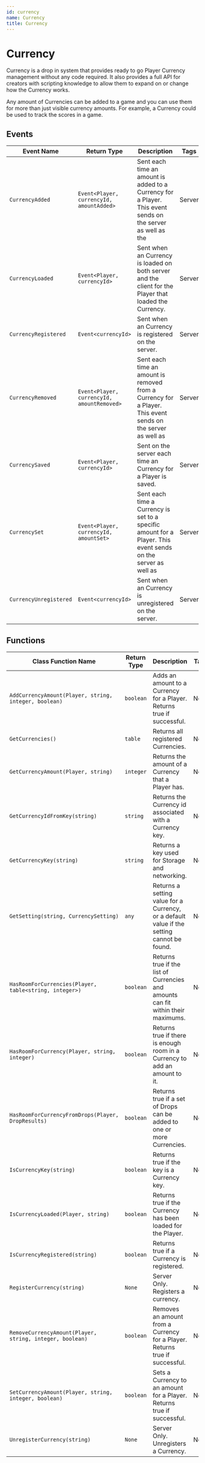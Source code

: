 ```yaml
---
id: currency
name: Currency
title: Currency
---
```


# Currency

Currency is a drop in system that provides ready to go Player Currency management without any code required. It also provides a full API for creators with scripting knowledge to allow them to expand on or change how the Currency works.

Any amount of Currencies can be added to a game and you can use them for more than just visible currency amounts.
For example, a Currency could be used to track the scores in a game.

## Events

| Event Name | Return Type | Description | Tags |
| ---------- | ----------- | ----------- | ---- |
| `CurrencyAdded` | `Event<Player, currencyId, amountAdded>`| Sent each time an amount is added to a Currency for a Player. This event sends on the server as well as the | Server |
| `CurrencyLoaded` | `Event<Player, currencyId>`| Sent when an Currency is loaded on both server and the client for the Player that loaded the Currency. | Server |
| `CurrencyRegistered` | `Event<currencyId>`| Sent when an Currency is registered on the server. | Server |
| `CurrencyRemoved` | `Event<Player, currencyId, amountRemoved>`| Sent each time an amount is removed from a Currency for a Player. This event sends on the server as well as | Server |
| `CurrencySaved` | `Event<Player, currencyId>`| Sent on the server each time an Currency for a Player is saved. | Server |
| `CurrencySet` | `Event<Player, currencyId, amountSet>`| Sent each time a Currency is set to a specific amount for a Player. This event sends on the server as well as | Server |
| `CurrencyUnregistered` | `Event<currencyId>`| Sent when an Currency is unregistered on the server. | Server |

## Functions

| Class Function Name | Return Type | Description | Tags |
| ------------------- | ----------- | ----------- | ---- |
| `AddCurrencyAmount(Player, string, integer, boolean)` | `boolean` | Adds an amount to a Currency for a Player. Returns true if successful. | None |
| `GetCurrencies()` | `table` | Returns all registered Currencies. | None |
| `GetCurrencyAmount(Player, string)` | `integer` | Returns the amount of a Currency that a Player has. | None |
| `GetCurrencyIdFromKey(string)` | `string` | Returns the Currency id associated with a Currency key. | None |
| `GetCurrencyKey(string)` | `string` | Returns a key used for Storage and networking. | None |
| `GetSetting(string, CurrencySetting)` | `any` | Returns a setting value for a Currency, or a default value if the setting cannot be found. | None |
| `HasRoomForCurrencies(Player, table<string, integer>)` | `boolean` | Returns true if the list of Currencies and amounts can fit within their maximums. | None |
| `HasRoomForCurrency(Player, string, integer)` | `boolean` | Returns true if there is enough room in a Currency to add an amount to it. | None |
| `HasRoomForCurrencyFromDrops(Player, DropResults)` | `boolean` | Returns true if a set of Drops can be added to one or more Currencies. | None |
| `IsCurrencyKey(string)` | `boolean` | Returns true if the key is a Currency key. | None |
| `IsCurrencyLoaded(Player, string)` | `boolean` | Returns true if the Currency has been loaded for the Player. | None |
| `IsCurrencyRegistered(string)` | `boolean` | Returns true if a Currency is registered. | None |
| `RegisterCurrency(string)` | `None` | Server Only. Registers a currency. | None |
| `RemoveCurrencyAmount(Player, string, integer, boolean)` | `boolean` | Removes an amount from a Currency for a Player. Returns true if successful. | None |
| `SetCurrencyAmount(Player, string, integer, boolean)` | `boolean` | Sets a Currency to an amount for a Player. Returns true if successful. | None |
| `UnregisterCurrency(string)` | `None` | Server Only. Unregisters a Currency. | None |
